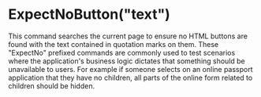# ExpectNoButton("text")



This command searches the current page to ensure no HTML buttons are found with the text contained in
quotation marks on them. These "ExpectNo" prefixed commands are commonly used to test scenarios where the application's business logic dictates that something should be unavailable to users. For example if someone selects on an online passport application that they have no children, all parts of the online form related to children should be hidden.